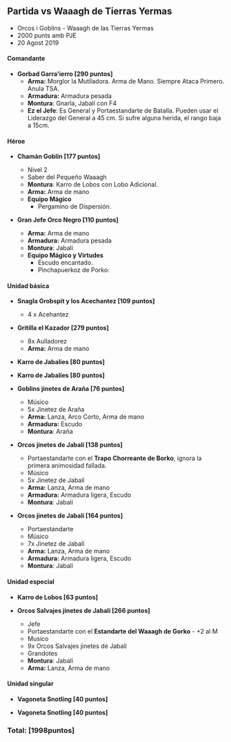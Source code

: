 ## Partida vs Waaagh de Tierras Yermas

* Orcos i Goblins - Waaagh de las Tierras Yermas
* 2000 punts amb PJE
* 20 Agost 2019

#### Comandante ####
* **Gorbad Garra'ierro [290 puntos]**
    * **Arma:** Morglor la Mutiladora. Arma de Mano. Siempre Ataca Primero. Anula TSA.
    * **Armadura:** Armadura pesada
    * **Montura**: Gnarla, Jabalí con F4
    * **Ez el Jefe**: Es General y Portaestandarte de Batalla. Pueden usar el Liderazgo del General a 45 cm. Si sufre alguna herida, el rango baja a 15cm.


#### Héroe ####

* **Chamán Goblin [177 puntos]**
    * Nivel 2
    * Saber del Pequeño Waaagh
    * **Montura**: Karro de Lobos con Lobo Adicional.
    * **Arma:** Arma de mano
    * **Equipo Mágico**
        * Pergamino de Dispersión.

* **Gran Jefe Orco Negro [110 puntos]**
    * **Arma:** Arma de mano
    * **Armadura:** Armadura pesada
    * **Montura**: Jabalí
    * **Equipo Mágico y Virtudes**
        * Escudo encantado.
        * Pinchapuerkoz de Porko:


#### Unidad básica ####
* **Snagla Grobspit y los Acechantez [109 puntos]**
    * 4 x Acehantez

* **Gritilla el Kazador [279 puntos]**
    * 8x Aulladorez
    * **Arma:** Arma de mano

* **Karro de Jabalíes [80 puntos]**

* **Karro de Jabalíes [80 puntos]**

* **Goblins jinetes de Araña [76 puntos]**
    * Músico
    * 5x Jinetez de Araña
    * **Arma:** Lanza, Arco Corto, Arma de mano
    * **Armadura:** Escudo
    * **Montura**: Araña

* **Orcos jinetes de Jabalí [138 puntos]**
    * Portaestandarte con el **Trapo Chorreante de Borko**, ignora la primera animosidad fallada.
    * Músico
    * 5x Jinetez de Jabalí
    * **Arma:** Lanza, Arma de mano
    * **Armadura:** Armadura ligera, Escudo
    * **Montura**: Jabalí

* **Orcos jinetes de Jabalí [164 puntos]**
    * Portaestandarte
    * Músico
    * 7x Jinetez de Jabalí
    * **Arma:** Lanza, Arma de mano
    * **Armadura:** Armadura ligera, Escudo
    * **Montura**: Jabalí

#### Unidad especial ####
* **Karro de Lobos [63 puntos]**

* **Orcos Salvajes jinetes de Jabalí [266 puntos]**
    * Jefe
    * Portaestandarte con el **Estandarte del Waaagh de Gorko** - +2 al M
    * Musico
    * 9x Orcos Salvajes jinetes de Jabalí
    * Grandotes
    * **Montura**: Jabalí
    * **Arma:** Lanza, Arma de mano

#### Unidad singular ####
* **Vagoneta Snotling [40 puntos]**

* **Vagoneta Snotling [40 puntos]**

### Total: [1998puntos] ###

